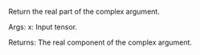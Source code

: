 Return the real part of the complex argument.

Args:
    x: Input tensor.

Returns:
    The real component of the complex argument.
